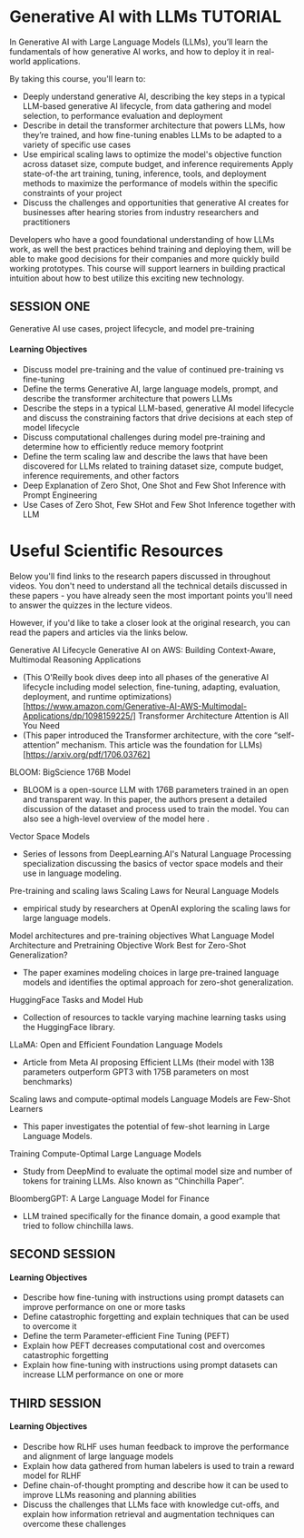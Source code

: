 # Generative AI with LLMs TUTORIAL
In Generative AI with Large Language Models (LLMs), you’ll learn the fundamentals of how generative AI works, and how to deploy it in real-world applications.

By taking this course, you'll learn to:

- Deeply understand generative AI, describing the key steps in a typical LLM-based generative AI lifecycle, from data gathering and model selection, to performance evaluation and deployment
- Describe in detail the transformer architecture that powers LLMs, how they’re trained, and how fine-tuning enables LLMs to be adapted to a variety of specific use cases
- Use empirical scaling laws to optimize the model's objective function across dataset size, compute budget, and inference requirements
Apply state-of-the art training, tuning, inference, tools, and deployment methods to maximize the performance of models within the specific constraints of your project
- Discuss the challenges and opportunities that generative AI creates for businesses after hearing stories from industry researchers and practitioners

Developers who have a good foundational understanding of how LLMs work, as well the best practices behind training and deploying them, will be able to make good decisions for their companies and more quickly build working prototypes. This course will support learners in building practical intuition about how to best utilize this exciting new technology.

## SESSION ONE
Generative AI use cases, project lifecycle, and model pre-training

#### Learning Objectives

- Discuss model pre-training and the value of continued pre-training vs fine-tuning
- Define the terms Generative AI, large language models, prompt, and describe the transformer architecture that powers LLMs
- Describe the steps in a typical LLM-based, generative AI model lifecycle and discuss the constraining factors that drive decisions at each step of model lifecycle
- Discuss computational challenges during model pre-training and determine how to efficiently reduce memory footprint
- Define the term scaling law and describe the laws that have been discovered for LLMs related to training dataset size, compute budget, inference requirements, and other factors
- Deep Explanation of Zero Shot, One Shot and Few Shot Inference with Prompt Engineering
- Use Cases of Zero Shot, Few SHot and Few Shot Inference together with LLM



# Useful Scientific Resources

Below you'll find links to the research papers discussed in throughout videos. You don't need to understand all the technical details discussed in these papers - you have already seen the most important points you'll need to answer the quizzes in the lecture videos. 

However, if you'd like to take a closer look at the original research, you can read the papers and articles via the links below. 


Generative AI Lifecycle
Generative AI on AWS: Building Context-Aware, Multimodal Reasoning Applications
 - (This O'Reilly book dives deep into all phases of the generative AI lifecycle including model selection, fine-tuning, adapting, evaluation, deployment, and runtime optimizations)[https://www.amazon.com/Generative-AI-AWS-Multimodal-Applications/dp/1098159225/]
Transformer Architecture
Attention is All You Need
 - (This paper introduced the Transformer architecture, with the core “self-attention” mechanism. This article was the foundation for LLMs)[https://arxiv.org/pdf/1706.03762]

BLOOM: BigScience 176B Model 
 - BLOOM is a open-source LLM with 176B parameters trained in an open and transparent way. In this paper, the authors present a detailed discussion of the dataset and process used to train the model. You can also see a high-level overview of the model 
here
.

Vector Space Models
 - Series of lessons from DeepLearning.AI's Natural Language Processing specialization discussing the basics of vector space models and their use in language modeling.

Pre-training and scaling laws
Scaling Laws for Neural Language Models
 - empirical study by researchers at OpenAI exploring the scaling laws for large language models.

Model architectures and pre-training objectives
What Language Model Architecture and Pretraining Objective Work Best for Zero-Shot Generalization?
 - The paper examines modeling choices in large pre-trained language models and identifies the optimal approach for zero-shot generalization.

HuggingFace Tasks
 and 
Model Hub
 - Collection of resources to tackle varying machine learning tasks using the HuggingFace library.

LLaMA: Open and Efficient Foundation Language Models
 - Article from Meta AI proposing Efficient LLMs (their model with 13B parameters outperform GPT3 with 175B parameters on most benchmarks)

Scaling laws and compute-optimal models
Language Models are Few-Shot Learners
 - This paper investigates the potential of few-shot learning in Large Language Models.

Training Compute-Optimal Large Language Models
 - Study from DeepMind to evaluate the optimal model size and number of tokens for training LLMs. Also known as “Chinchilla Paper”.

BloombergGPT: A Large Language Model for Finance
 - LLM trained specifically for the finance domain, a good example that tried to follow chinchilla laws.


## SECOND SESSION

#### Learning Objectives
- Describe how fine-tuning with instructions using prompt datasets can improve performance on one or more tasks
- Define catastrophic forgetting and explain techniques that can be used to overcome it
- Define the term Parameter-efficient Fine Tuning (PEFT)
- Explain how PEFT decreases computational cost and overcomes catastrophic forgetting
- Explain how fine-tuning with instructions using prompt datasets can increase LLM performance on one or more

## THIRD SESSION

#### Learning Objectives

- Describe how RLHF uses human feedback to improve the performance and alignment of large language models
- Explain how data gathered from human labelers is used to train a reward model for RLHF
- Define chain-of-thought prompting and describe how it can be used to improve LLMs reasoning and planning abilities
- Discuss the challenges that LLMs face with knowledge cut-offs, and explain how information retrieval and augmentation techniques can overcome these challenges






